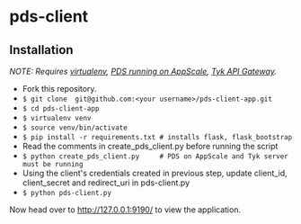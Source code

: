 # pds-client

## Installation

*NOTE: Requires [virtualenv](http://virtualenv.readthedocs.org/en/latest/), 
[PDS running on AppScale](https://github.com/Sunnepah/iupds-appscale), [Tyk API Gateway](https://tyk.io/docs/tyk-api-gateway-v-2-0/installation-options-setup/vagrant/).*

* Fork this repository.
* `$ git clone  git@github.com:<your username>/pds-client-app.git`
* `$ cd pds-client-app`
* `$ virtualenv venv`
* `$ source venv/bin/activate`
* `$ pip install -r requirements.txt # installs flask, flask_bootstrap`
*  Read the comments in create_pds_client.py before running the script
* `$ python create_pds_client.py     # PDS on AppScale and Tyk server must be running`
*  Using the client's credentials created in previous step, update client_id, client_secret and redirect_uri in pds-client.py 
* `$ python pds-client.py`


Now head over to http://127.0.0.1:9190/ to view the application.